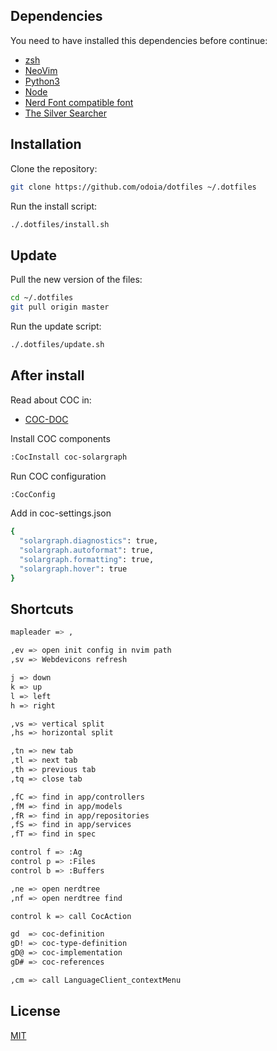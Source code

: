 ## Dependencies
You need to have installed this dependencies before continue:

- [zsh](https://github.com/robbyrussell/oh-my-zsh/wiki/Installing-ZSH)
- [NeoVim](https://github.com/neovim/neovim/wiki/Installing-Neovim)
- [Python3](https://www.python.org/downloads/)
- [Node](https://nodejs.org/en/)
- [Nerd Font compatible font](https://github.com/ryanoasis/nerd-fonts#font-installation)
- [The Silver Searcher](https://github.com/ggreer/the_silver_searcher#installing)

## Installation

Clone the repository:

```bash
git clone https://github.com/odoia/dotfiles ~/.dotfiles
```

Run the install script:

```bash
./.dotfiles/install.sh
```

## Update

Pull the new version of the files:

```bash
cd ~/.dotfiles
git pull origin master
```

Run the update script:

```bash
./.dotfiles/update.sh
```

## After install
Read about COC in:
- [COC-DOC](https://github.com/neoclide/coc.nvim)

Install COC components

```bash
:CocInstall coc-solargraph
```

Run COC configuration
```bash
:CocConfig
```
Add in coc-settings.json
```bash
{
  "solargraph.diagnostics": true,                                                
  "solargraph.autoformat": true,
  "solargraph.formatting": true,
  "solargraph.hover": true                                            
} 
```
## Shortcuts

```bash
mapleader => ,

,ev => open init config in nvim path
,sv => Webdevicons refresh

j => down
k => up
l => left
h => right

,vs => vertical split
,hs => horizontal split

,tn => new tab
,tl => next tab
,th => previous tab
,tq => close tab

,fC => find in app/controllers
,fM => find in app/models
,fR => find in app/repositories
,fS => find in app/services
,fT => find in spec

control f => :Ag
control p => :Files
control b => :Buffers

,ne => open nerdtree
,nf => open nerdtree find

control k => call CocAction

gd  => coc-definition
gD! => coc-type-definition
gD@ => coc-implementation
gD# => coc-references

,cm => call LanguageClient_contextMenu
```
## License
[MIT](https://choosealicense.com/licenses/mit/)

